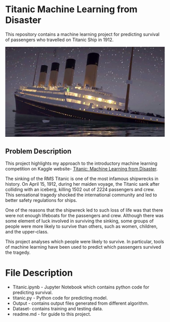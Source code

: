 # Titanic Machine Learning from Disaster

This repository contains a machine learning project for predicting survival of passengers who travelled on Titanic Ship in 1912.

![Display Image](RawData/image1.jpg)

## Problem Description
This project highlights my approach to the introductory machine learning competition on Kaggle website- [Titanic: Machine Learning from Disaster](https://www.kaggle.com/c/titanic).

The sinking of the RMS Titanic is one of the most infamous shipwrecks in history.  On April 15, 1912, during her maiden voyage, the Titanic sank after colliding with an iceberg, killing 1502 out of 2224 passengers and crew. This sensational tragedy shocked the international community and led to better safety regulations for ships.

One of the reasons that the shipwreck led to such loss of life was that there were not enough lifeboats for the passengers and crew. Although there was some element of luck involved in surviving the sinking, some groups of people were more likely to survive than others, such as women, children, and the upper-class.

This project analyses which people were likely to survive. In particular, tools of machine learning have been used to predict which passengers survived the tragedy.

# File Description

* Titanic.ipynb - Jupyter Notebook which contains python code for predicting survival.<br>
* titanic.py - Python code for predicting model.<br>
* Output - contains output files generated from different algorithm.<br>
* Dataset- contains training and testing data.<br>
* readme.md - for guide to this project.<br>
